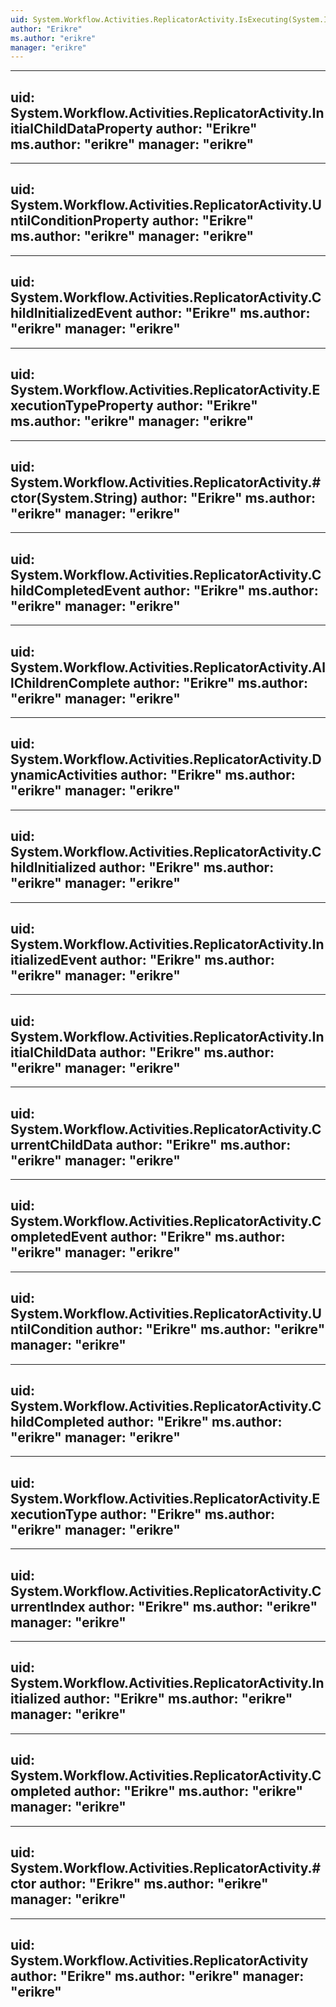```yaml
---
uid: System.Workflow.Activities.ReplicatorActivity.IsExecuting(System.Int32)
author: "Erikre"
ms.author: "erikre"
manager: "erikre"
---
```


---
uid: System.Workflow.Activities.ReplicatorActivity.InitialChildDataProperty
author: "Erikre"
ms.author: "erikre"
manager: "erikre"
---

---
uid: System.Workflow.Activities.ReplicatorActivity.UntilConditionProperty
author: "Erikre"
ms.author: "erikre"
manager: "erikre"
---

---
uid: System.Workflow.Activities.ReplicatorActivity.ChildInitializedEvent
author: "Erikre"
ms.author: "erikre"
manager: "erikre"
---

---
uid: System.Workflow.Activities.ReplicatorActivity.ExecutionTypeProperty
author: "Erikre"
ms.author: "erikre"
manager: "erikre"
---

---
uid: System.Workflow.Activities.ReplicatorActivity.#ctor(System.String)
author: "Erikre"
ms.author: "erikre"
manager: "erikre"
---

---
uid: System.Workflow.Activities.ReplicatorActivity.ChildCompletedEvent
author: "Erikre"
ms.author: "erikre"
manager: "erikre"
---

---
uid: System.Workflow.Activities.ReplicatorActivity.AllChildrenComplete
author: "Erikre"
ms.author: "erikre"
manager: "erikre"
---

---
uid: System.Workflow.Activities.ReplicatorActivity.DynamicActivities
author: "Erikre"
ms.author: "erikre"
manager: "erikre"
---

---
uid: System.Workflow.Activities.ReplicatorActivity.ChildInitialized
author: "Erikre"
ms.author: "erikre"
manager: "erikre"
---

---
uid: System.Workflow.Activities.ReplicatorActivity.InitializedEvent
author: "Erikre"
ms.author: "erikre"
manager: "erikre"
---

---
uid: System.Workflow.Activities.ReplicatorActivity.InitialChildData
author: "Erikre"
ms.author: "erikre"
manager: "erikre"
---

---
uid: System.Workflow.Activities.ReplicatorActivity.CurrentChildData
author: "Erikre"
ms.author: "erikre"
manager: "erikre"
---

---
uid: System.Workflow.Activities.ReplicatorActivity.CompletedEvent
author: "Erikre"
ms.author: "erikre"
manager: "erikre"
---

---
uid: System.Workflow.Activities.ReplicatorActivity.UntilCondition
author: "Erikre"
ms.author: "erikre"
manager: "erikre"
---

---
uid: System.Workflow.Activities.ReplicatorActivity.ChildCompleted
author: "Erikre"
ms.author: "erikre"
manager: "erikre"
---

---
uid: System.Workflow.Activities.ReplicatorActivity.ExecutionType
author: "Erikre"
ms.author: "erikre"
manager: "erikre"
---

---
uid: System.Workflow.Activities.ReplicatorActivity.CurrentIndex
author: "Erikre"
ms.author: "erikre"
manager: "erikre"
---

---
uid: System.Workflow.Activities.ReplicatorActivity.Initialized
author: "Erikre"
ms.author: "erikre"
manager: "erikre"
---

---
uid: System.Workflow.Activities.ReplicatorActivity.Completed
author: "Erikre"
ms.author: "erikre"
manager: "erikre"
---

---
uid: System.Workflow.Activities.ReplicatorActivity.#ctor
author: "Erikre"
ms.author: "erikre"
manager: "erikre"
---

---
uid: System.Workflow.Activities.ReplicatorActivity
author: "Erikre"
ms.author: "erikre"
manager: "erikre"
---
